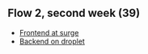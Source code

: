 
## Flow 2, second week (39)



* [Frontend at surge](http://camillastaunstrup.surge.sh/)	
* [Backend on droplet](https://camillastaunstrup.dk/Backend/api/person/)	
